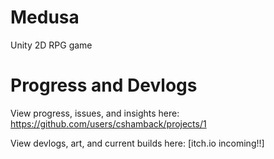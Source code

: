 # Medusa
 Unity 2D RPG game

# Progress and Devlogs
View progress, issues, and insights here:  
https://github.com/users/cshamback/projects/1

View devlogs, art, and current builds here: 
[itch.io incoming!!]
